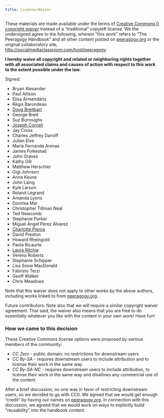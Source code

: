 ```yaml
---
title: License/Waiver
---
```

These materials are made available under the terms of [Creative Commons
0 copyright waiver](http://creativecommons.org/publicdomain/zero/1.0/)
instead of a “traditional” copyleft license. We the undersigned agree to
the following, wherein “this work” refers to “The Peeragogy Handbook”
and all other content posted on [peeragogy.org](http://peeragogy.org) or
the original collaboratory site,
<http://socialmediaclassroom.com/host/peeragogy>.

**I hereby waive all copyright and related or neighboring rights
together with all associated claims and causes of action with respect to
this work to the extent possible under the law.**

Signed:

-   Bryan Alexander
-   Paul Allison
-   Elisa Armendáriz
-   Régis Barondeau
-   [Doug Breitbart](https://www.linkedin.com/in/dougbreitbart)
-   George Brett
-   Suz Burroughs
-   [Joseph Corneli](http://metameso.org/~joe)
-   Jay Cross
-   Charles Jeffrey Danoff
-   Julian Elve
-   María Fernanda Arenas
-   James Folkestad
-   John Graves
-   Kathy Gill
-   Matthew Herschler
-   Gigi Johnson
-   Anna Keune
-   John Laing
-   Kyle Larson
-   Roland Legrand
-   Amanda Lyons
-   Dorotea Mar
-   Christopher Tillman Neal
-   Ted Newcomb
-   Stephanie Parker
-   Miguel Ángel Pérez Álvarez
-   [Charlotte Pierce](http://piercepress.com)
-   David Preston
-   Howard Rheingold
-   Paola Ricaurte
-   [Laura Ritchie](http://www.lauraritchie.com/)
-   Verena Roberts
-   Stephanie Schipper
-   Lisa Snow MacDonald
-   Fabrizio Terzi
-   Geoff Walker
-   Chris Meadows

Note that this waiver does not apply to other works by the above
authors, including works linked to from
[peeragogy.org](http://peeragogy.org).

Future contributors: Note also that we will require a similar copyright
waiver agreement. That said, the waiver also means that you are free to
do essentially whatever you like with the content in your own work! Have
fun!

### How we came to this decision

These Creative Commons license options were proposed by various members
of the community:

- *CC Zero* - public domain; no restrictions for downstream users
- *CC By-SA* - requires downstream users to include attribution and to license their work in the same way
- *CC By-SA-NC* - requires downstream users to include attribution, to
    license their work in the same way and disallows any commercial
    use of the content

After a brief discussion, no one was in favor of restricting downstream
users, so we decided to go with CC0. We agreed that we would get enough
“credit” by having our names on [peeragogy.org](http://peeragogy.org/).
In connection with this discussion, we agreed that we would work on ways
to explicitly build “reusability” into the handbook content.

